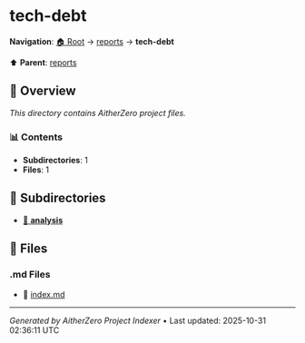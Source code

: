 # tech-debt

**Navigation**: [🏠 Root](../../index.md) → [reports](../index.md) → **tech-debt**

⬆️ **Parent**: [reports](../index.md)

## 📖 Overview

*This directory contains AitherZero project files.*

### 📊 Contents

- **Subdirectories**: 1
- **Files**: 1

## 📁 Subdirectories

- [📂 **analysis**](./analysis/index.md)

## 📄 Files

### .md Files

- 📝 [index.md](./index.md)

---

*Generated by AitherZero Project Indexer* • Last updated: 2025-10-31 02:36:11 UTC

